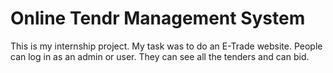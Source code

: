 # Online Tendr Management System

This is my internship project. My task was to do an E-Trade website. People can log in as an admin or user. They can see all the tenders and can bid.

